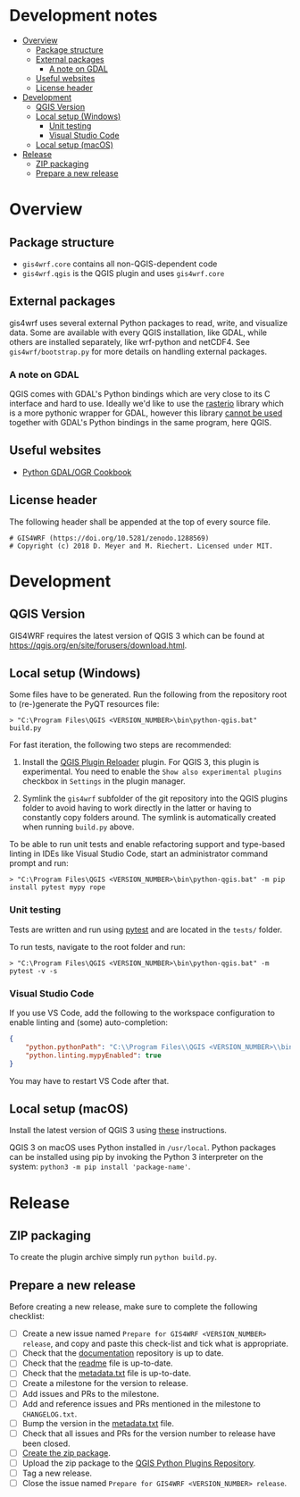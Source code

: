 # Development notes

- [Overview](#overview)
  - [Package structure](#package-structure)
  - [External packages](#external-packages)
    - [A note on GDAL](#a-note-on-gdal)
  - [Useful websites](#useful-websites)
  - [License header](#license-header)
- [Development](#qgis-version)
  - [QGIS Version](#qgis-version)
  - [Local setup (Windows)](#local-setup-windows)
    - [Unit testing](#unit-testing)
    - [Visual Studio Code](#visual-studio-code)
  - [Local setup (macOS)](#local-setup-macos)
- [Release](#release)
  - [ZIP packaging](#zip-packaging)
  - [Prepare a new release](#prepare-a-new-release)

# Overview

## Package structure

- `gis4wrf.core` contains all non-QGIS-dependent code
- `gis4wrf.qgis` is the QGIS plugin and uses `gis4wrf.core`

## External packages

gis4wrf uses several external Python packages to read, write, and visualize data.
Some are available with every QGIS installation, like GDAL, while others are installed
separately, like wrf-python and netCDF4. See `gis4wrf/bootstrap.py` for more details
on handling external packages.

### A note on GDAL

QGIS comes with GDAL's Python bindings which are very close to its C interface and hard to use.
Ideally we'd like to use the [rasterio](https://mapbox.github.io/rasterio) library
which is a more pythonic wrapper for GDAL, however this library [cannot be used](https://rasterio.readthedocs.io/en/latest/topics/switch.html#mutual-incompatibilities) together with
GDAL's Python bindings in the same program, here QGIS. 

## Useful websites

- [Python GDAL/OGR Cookbook](https://pcjericks.github.io/py-gdalogr-cookbook/)

## License header

The following header shall be appended at the top of every source file.

```
# GIS4WRF (https://doi.org/10.5281/zenodo.1288569)
# Copyright (c) 2018 D. Meyer and M. Riechert. Licensed under MIT.
```

# Development

## QGIS Version

GIS4WRF requires the latest version of QGIS 3 which can be found at https://qgis.org/en/site/forusers/download.html.

## Local setup (Windows)

Some files have to be generated. Run the following from the repository root to (re-)generate the PyQT resources file:

```
> "C:\Program Files\QGIS <VERSION_NUMBER>\bin\python-qgis.bat" build.py
```

For fast iteration, the following two steps are recommended:

1. Install the [QGIS Plugin Reloader](https://plugins.qgis.org/plugins/plugin_reloader/) plugin.
   For QGIS 3, this plugin is experimental. You need to enable the `Show also experimental plugins` checkbox in `Settings` in the plugin manager.

2. Symlink the `gis4wrf` subfolder of the git repository into the QGIS plugins folder to avoid having to work directly in the latter or having to constantly copy folders around. The symlink is automatically created when running `build.py` above.

To be able to run unit tests and enable refactoring support and type-based linting in IDEs like Visual Studio Code, start an administrator command prompt and run:

```
> "C:\Program Files\QGIS <VERSION_NUMBER>\bin\python-qgis.bat" -m pip install pytest mypy rope
```

### Unit testing

Tests are written and run using [pytest](https://docs.pytest.org/en/latest/) and are located in the `tests/` folder.

To run tests, navigate to the root folder and run:
```
> "C:\Program Files\QGIS <VERSION_NUMBER>\bin\python-qgis.bat" -m pytest -v -s
```

### Visual Studio Code

If you use VS Code, add the following to the workspace configuration to enable linting and (some) auto-completion:

```json
{
    "python.pythonPath": "C:\\Program Files\\QGIS <VERSION_NUMBER>\\bin\\python-qgis.bat",
    "python.linting.mypyEnabled": true
}
```

You may have to restart VS Code after that.

## Local setup (macOS)

Install the latest version of QGIS 3 using [these](https://gis4wrf.github.io/installation/#macos) instructions.

QGIS 3 on macOS uses Python installed in `/usr/local`. Python packages can be installed using pip by invoking the Python 3 interpreter on the system: `python3 -m pip install 'package-name'`.


# Release

## ZIP packaging

To create the plugin archive simply run `python build.py`.

## Prepare a new release

Before creating a new release, make sure to complete the following checklist:

- [ ] Create a new issue named `Prepare for GIS4WRF <VERSION_NUMBER> release`, and copy and paste this check-list and tick what is appropriate.
- [ ] Check that the [documentation](https://gis4wrf.github.io/) repository is up to date.
- [ ] Check that the [readme](README.md) file is up-to-date.
- [ ] Check that the [metadata.txt](gis4wrf/metadata.txt) file is up-to-date.
- [ ] Create a milestone for the version to release.
- [ ] Add issues and PRs to the milestone.
- [ ] Add and reference issues and PRs mentioned in the milestone to `CHANGELOG.txt`.
- [ ] Bump the version in the [metadata.txt](gis4wrf/metadata.txt) file.
- [ ] Check that all issues and PRs for the version number to release have been closed.
- [ ] [Create the zip package](#zip-packaging).
- [ ] Upload the zip package to the [QGIS Python Plugins Repository](https://plugins.qgis.org).
- [ ] Tag a new release.
- [ ] Close the issue named `Prepare for GIS4WRF <VERSION_NUMBER> release`.